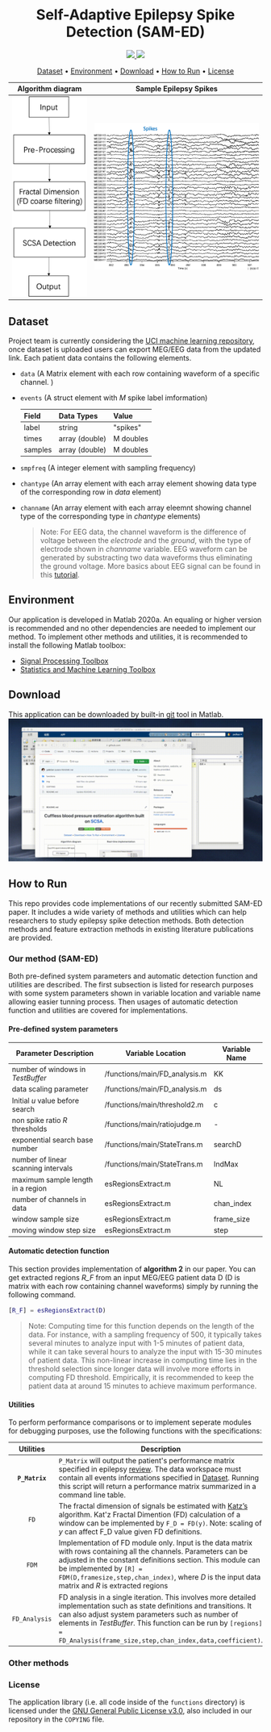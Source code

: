 
<h1 align="center">Self-Adaptive Epilepsy Spike Detection (SAM-ED)</h1>

<p align="center">
  <a href="https://github.com/EMANG-KAUST/C-SCSA/blob/main/README.md">
<img src="https://img.shields.io/badge/Code%20Coverage-70%25-yellowgreen">
  </a> 
  <a href="https://www.gnu.org/licenses/gpl-3.0.en.html">
<img src="https://img.shields.io/badge/license-GPL--3.0--or--later-blue">
  </a>  
</p>

<p align="center">
  <a href="#Dataset">Dataset</a> •
  <a href="#environment">Environment</a> •
  <a href="#download">Download</a> •
  <a href="#how-to-run">How to Run</a>  •
  <a href="#license">License</a>
</p>

Algorithm diagram            |  Sample Epilepsy Spikes
:-------------------------:|:-------------------------:
![1](https://github.com/EMANG-KAUST/Automatic-epilepsy-spike-detection-/blob/main/img/1.png)  |  ![2](https://github.com/EMANG-KAUST/Automatic-epilepsy-spike-detection-/blob/main/img/2.png)


## Dataset
Project team is currently considering the [UCI machine learning repository](https://archive.ics.uci.edu/ml/index.php), once dataset is uploaded users can export MEG/EEG data from the updated link. Each patient data contains the following elements.
- `data` (A Matrix element with each row containing waveform of a specific channel. )
- `events` (A struct element with *M* spike label imformation)
                                                                            
    Field | Data Types    | Value
    ----  | ----------------- | ----------
    label  | string | "spikes"
    times  | array (double)| M doubles
    samples  | array (double) | M doubles
                                                                            
- `smpfreq` (A integer element with sampling frequency)
- `chantype` (An array element with each array element showing data type of the corresponding row in *data* element)
- `channame` (An array element with each array eleemnt showing channel type of the corresponding type in *chantype* elements)
    > Note: For EEG data, the channel waveform is 
    the difference of voltage between the *electrode* 
    and the *ground*, with the type of electrode shown 
    in *channame* variable. EEG waveform can be generated 
    by substracting two data waveforms thus eliminating 
    the ground voltage. More basics about EEG signal can be 
    found in this [tutorial](https://www.youtube.com/watch?v=XMizSSOejg0).

## Environment

Our application is developed in Matlab 2020a. An equaling or higher version is recommended and no other dependencies are needed to implement our method. To implement other methods and utilities, it is recommended to install the following Matlab toolbox:

- [Signal Processing Toolbox](https://www.mathworks.com/products/signal.html)
- [Statistics and Machine Learning Toolbox](https://www.mathworks.com/products/deep-learning.html)
## Download

This application can be downloaded by built-in [git](https://www.mathworks.com/help/matlab/matlab_prog/set-up-git-source-control.html) tool in Matlab.
![screenshot](https://github.com/EMANG-KAUST/CentralPressure_PPG/blob/main/img/2.gif)

## How to Run

This repo provides code implementations of our recently submitted SAM-ED paper. It includes a wide variety of methods and utilities which can help researchers to study epilepsy spike detection methods. Both detection methods and feature extraction methods in existing literature publications are provided.

### Our method (SAM-ED)
Both pre-defined system parameters and automatic detection function and utilities are described. The first subsection is listed for research purposes with some system parameters shown in variable location and variable name allowing easier tunning process. Then usages of automatic detection function and utilities are covered for implementations.
#### Pre-defined system parameters
Parameter Description | Variable Location    | Variable Name
----  | ----------------- | ----------
number of windows in *TestBuffer* | /functions/main/FD_analysis.m | KK
data scaling parameter  | /functions/main/FD_analysis.m | ds
Initial *u* value before search  | /functions/main/threshold2.m | c
non spike ratio *R* thresholds | /functions/main/ratiojudge.m| -
exponential search base number   | /functions/main/StateTrans.m| searchD
number of linear scanning intervals  | /functions/main/StateTrans.m | IndMax
maximum sample length in a region |esRegionsExtract.m | NL
number of channels in data |esRegionsExtract.m| chan_index
window sample size |esRegionsExtract.m| frame_size
moving window step size |esRegionsExtract.m| step

#### Automatic detection function
This section provides implementation of **algorithm 2** in our paper. You can get extracted regions *R_F* from an input MEG/EEG patient data D (D is matrix with each row containing channel waveforms) simply by running the following command.
```matlab
[R_F] = esRegionsExtract(D)
```
> Note: Computing time for this function depends on
the length of the data. For instance, with a sampling frequency
of 500, it typically takes several minutes to analyze input with 
1-5 minutes of patient data, while it can take several hours to 
analyze the input with 15-30 minutes of patient data.
This non-linear increase in computing time lies in the threshold selection
since longer data will involve more efforts in computing FD threshold. 
Empirically, it is recommended to keep the patient data at around 15 minutes to 
achieve maximum performance.


#### Utilities
To perform performance comparisons or to implement seperate modules for debugging purposes, use the following functions with the specifications:

|     Utilities    | Description                                                                                                                                                                                                                                                                                                                                                                                                                                                                                                                                          |
| :-----------: | ---------------------------------------------------------------------------------------------------------------------------------------------------------------------------------------------------------------------------------------------------------------------------------------------------------------------------------------------------------------------------------------------------------------------------------------------------------------------------------------------------------------------------------------------------- |
| **`P_Matrix`**  | `P_Matrix` will output the patient's performance matrix specified in epilepsy [review](https://ieeexplore.ieee.org/document/8489863). The data workspace must contain all events informations specified in <a href="#Dataset">Dataset</a>. Running this script will return a performance matrix summarized in a command line table.                                                                                                                                                                                                                                                     |
|  `FD`   | The fractal dimension of signals be estimated with [Katz’s](https://www.sciencedirect.com/science/article/pii/0010482588900418)  algorithm. Kat'z Fractal Dimention (FD) calculation of a window can be implemented by `F_D = FD(y)`. Note: scaling of *y* can affect F_D value given FD definitions. |
|   `FDM`   | Implementation of FD module only.  Input is the data matrix with rows containing all the channels. Parameters can be adjusted in the constant definitions section. This module can be implemented by `[R] = FDM(D,framesize,step,chan_index)`, where *D* is the input data matrix and *R* is extracted regions |
|   `FD_Analysis`    | FD analysis in a single iteration. This involves more detailed implementation such as state definitions and transitions. It can also adjust system parameters such as number of elements in *TestBuffer*. This function can be run by `[regions] = FD_Analysis(frame_size,step,chan_index,data,coefficient)`.|

### Other methods


### License

The application library (i.e. all code inside of the `functions` directory) is licensed under the
[GNU General Public License v3.0](https://www.gnu.org/licenses/gpl-3.0.en.html), also
included in our repository in the `COPYING` file.
